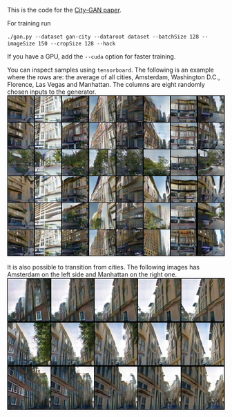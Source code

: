 This is the code for the [City-GAN paper](https://arxiv.org/abs/1907.05280).

For training run 

    ./gan.py --dataset gan-city --dataroot dataset --batchSize 128 --imageSize 150 --cropSize 128 --hack
    
If you have a GPU, add the `--cuda` option for faster training.

You can inspect samples using `tensorboard`. The following is an example where the rows are: the average of all cities, Amsterdam, Washington D.C., Florence, Las Vegas and Manhattan. The columns are eight randomly chosen inputs to the generator. 
![Image of Stanford Dataset](figures/good_hack_stanford_dataset.jpg)

It is also possible to transition from cities. The following images has Amsterdam on the left side and Manhattan on the right one.
![Amsterdam to Florence](figures/amsterdam_florence/merged.jpg)
